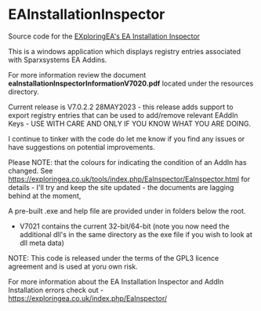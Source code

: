 # EAInstallationInspector

Source code for the [EXploringEA's EA Installation Inspector](https://exploringea.co.uk/tools/index.php/EAInspector/EAInspector.html) 

This is a windows application which displays registry entries associated with Sparxsystems EA Addins.

For more information review the document **eaInstallationInspectorInformationV7020.pdf** located under the resources directory.

Current release is V7.0.2.2 28MAY2023 - this release adds support to export registry entries that can be used to add/remove relevant EAddIn Keys - USE WITH CARE AND ONLY IF YOU KNOW WHAT YOU ARE DOING.

I continue to tinker with the code do let me know if you find any issues or have suggestions on potential improvements.

Please NOTE: that the colours for indicating the condition of an AddIn has changed.  See https://exploringea.co.uk/tools/index.php/EaInspector/EaInspector.html for details - I'll try and keep the site updated - the documents are lagging behind at the moment,

A pre-built .exe and help file are provided under in folders below the root.  

* V7021 contains the current 32-bit/64-bit (note you now need the additional dll's in the same directory as the exe file if you wish to look at dll meta data)

NOTE: This code is released under the terms of the GPL3 licence agreement and is used at yoru own risk.

For more information about the EA Installation Inspector and AddIn Installation errors check out - https://exploringea.co.uk/index.php/EaInspector/

